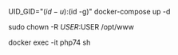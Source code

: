 

UID_GID="$(id -u):$(id -g)" docker-compose up -d

sudo chown -R $USER:$USER /opt/www

docker exec -it php74 sh